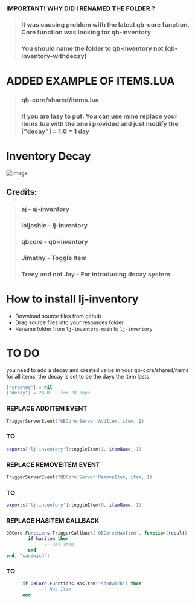 ### IMPORTANT! WHY DID I RENAMED THE FOLDER ?
>### It was causing problem with the latest qb-core function, Core function was looking for qb-inventory
>### You should name the folder to qb-inventory not (qb-inventory-withdecay) 


# ADDED EXAMPLE OF ITEMS.LUA
>### qb-core/shared/items.lua
>### If you are lazy to put. You can use mine replace your items.lua with the one i provided and just modify the ["decay"] = 1.0 = 1 day

# Inventory Decay

![image](https://user-images.githubusercontent.com/80186604/163069477-114e14ec-bec1-4f93-8421-42017c605f15.png)

## Credits:
>### aj - aj-inventory
>### loljoshie - lj-inventory
>### qbcore - qb-inventory
>### Jimathy - Toggle Item
>### Treey and not Jay - For introducing decay system

# How to install lj-inventory
* Download source files from github
* Drag source files into your resources folder
* Rename folder from `lj-inventory-main` to `lj-inventory`

# TO DO
you need to add a decay and created value in your qb-core/shared/items for all items, the decay is set to be the days the item lasts

```lua
["created"] = nil
["decay"] = 28.0 -- for 28 days
```

### REPLACE ADDITEM EVENT
```lua
TriggerServerEvent("QBCore:Server:AddItem, item, 1)
```

### TO
```lua
exports['lj-inventory']:toggleItem(1, itemName, 1)
```

### REPLACE REMOVEITEM EVENT
```lua
TriggerServerEvent("QBCore:Server:RemoveItem, item, 1)
```

### TO
```lua
exports['lj-inventory']:toggleItem(0, itemName, 1)
```


### REPLACE HASITEM CALLBACK
```lua
QBCore.Functions.TriggerCallback('QBCore:HasItem', function(result)
        if hasitem then
              -- Has Item
        end
end, "sandwich")
```

### TO
```lua
      if QBCore.Functions.HasItem("sandwich") then
             -- Has Item
      end
```

